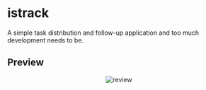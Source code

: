 # istrack

A simple task distribution and follow-up application and too much development needs to be.

## Preview

<div align="center">
  <img alt="review" src="./img/review-app.gif" />
</div>
